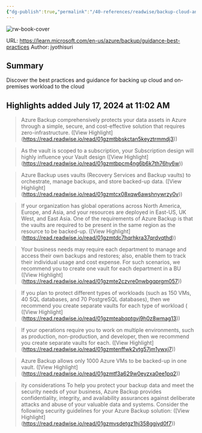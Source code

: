 ```yaml
---
{"dg-publish":true,"permalink":"/40-references/readwise/backup-cloud-and-on-premises-workloads-to-cloud/","tags":["rw/articles"]}
---
```


![rw-book-cover](https://learn.microsoft.com/en-us/media/logos/logo-ms-social.png)
  
URL: https://learn.microsoft.com/en-us/azure/backup/guidance-best-practices
Author: jyothisuri

## Summary

Discover the best practices and guidance for backing up cloud and on-premises workload to the cloud

## Highlights added July 17, 2024 at 11:02 AM
>Azure Backup comprehensively protects your data assets in Azure through a simple, secure, and cost-effective solution that requires zero-infrastructure. ([View Highlight] (https://read.readwise.io/read/01gzmtbbskctan5keyztrmmdj3))


>As the vault is scoped to a subscription, your Subscription design will highly influence your Vault design ([View Highlight] (https://read.readwise.io/read/01gzmtbpcm4ng6b6k7th76hy6w))


>Azure Backup uses vaults (Recovery Services and Backup vaults) to orchestrate, manage backups, and store backed-up data. ([View Highlight] (https://read.readwise.io/read/01gzmtcx08xqw6awshnywrzy0v))


>If your organization has global operations across North America, Europe, and Asia, and your resources are deployed in East-US, UK West, and East Asia. One of the requirements of Azure Backup is that the vaults are required to be present in the same region as the resource to be backed-up. ([View Highlight] (https://read.readwise.io/read/01gzmtdc7hqrhkra37qrdvqthd))


>Your business needs may require each department to manage and access their own backups and restores; also, enable them to track their individual usage and cost expense. For such scenarios, we recommend you to create one vault for each department in a BU ([View Highlight] (https://read.readwise.io/read/01gzmte2czvre0nwbgqprgm057))


>If you plan to protect different types of workloads (such as 150 VMs, 40 SQL databases, and 70 PostgreSQL databases), then we recommend you create separate vaults for each type of workload ( ([View Highlight] (https://read.readwise.io/read/01gzmteabqptgvj9h0z8wmag13))


>If your operations require you to work on multiple environments, such as production, non-production, and developer, then we recommend you create separate vaults for each. ([View Highlight] (https://read.readwise.io/read/01gzmtenffwk2vtg57jm1ywxj7))


>Azure Backup allows only 1000 Azure VMs to be backed-up in one vault. ([View Highlight] (https://read.readwise.io/read/01gzmtf3a629w0eyzxa0ee1pq2))


>ity considerations
>To help you protect your backup data and meet the security needs of your business, Azure Backup provides confidentiality, integrity, and availability assurances against deliberate attacks and abuse of your valuable data and systems. Consider the following security guidelines for your Azure Backup solution: ([View Highlight] (https://read.readwise.io/read/01gzmvsdetgz1hj358ggjyd0f7))


